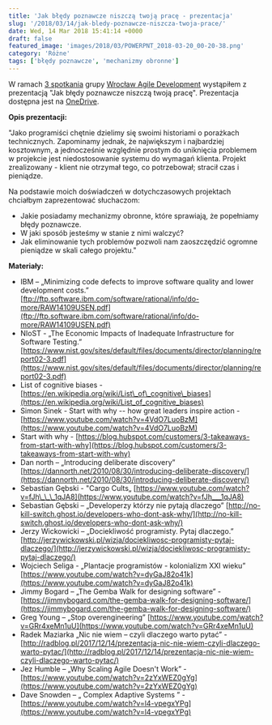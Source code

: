 ```yaml
---
title: 'Jak błędy poznawcze niszczą twoją pracę - prezentacja'
slug: '/2018/03/14/jak-bledy-poznawcze-niszcza-twoja-prace/'
date: Wed, 14 Mar 2018 15:41:14 +0000
draft: false
featured_image: 'images/2018/03/POWERPNT_2018-03-20_00-20-38.png'
category: 'Różne'
tags: ['błędy poznawcze', 'mechanizmy obronne']
---
```


W ramach [3 spotkania](https://www.meetup.com/en-AU/Wroclaw-Agile-Development-Meetup/events/248534112/) grupy [Wrocław Agile Development](https://www.meetup.com/en-AU/Wroclaw-Agile-Development-Meetup/) wystąpiłem z prezentacją "Jak błędy poznawcze niszczą twoją pracę". Prezentacja dostępna jest na [OneDrive](https://1drv.ms/p/s!AjEySs0anBSPgtQXIKetXAlnaIcQPQ).

**Opis prezentacji:**

"Jako programiści chętnie dzielimy się swoimi historiami o porażkach technicznych. Zapominamy jednak, że największym i najbardziej kosztownym, a jednocześnie względnie prostym do uniknięcia problemem w projekcie jest niedostosowanie systemu do wymagań klienta. Projekt zrealizowany - klient nie otrzymał tego, co potrzebował; stracił czas i pieniądze.

Na podstawie moich doświadczeń w dotychczasowych projektach chciałbym zaprezentować słuchaczom:
- Jakie posiadamy mechanizmy obronne, które sprawiają, że popełniamy błędy poznawcze.
- W jaki sposób jesteśmy w stanie z nimi walczyć?
- Jak eliminowanie tych problemów pozwoli nam zaoszczędzić ogromne pieniądze w skali całego projektu."

**Materiały:**

 *   IBM – „Minimizing code defects to improve software quality and lower development costs.” [ftp://ftp.software.ibm.com/software/rational/info/do-more/RAW14109USEN.pdf](ftp://ftp.software.ibm.com/software/rational/info/do-more/RAW14109USEN.pdf)
 *   NIoST - „The Economic Impacts of Inadequate Infrastructure for Software Testing.” [https://www.nist.gov/sites/default/files/documents/director/planning/report02-3.pdf](https://www.nist.gov/sites/default/files/documents/director/planning/report02-3.pdf)
 *   List of cognitive biases - [https://en.wikipedia.org/wiki/List\_of\_cognitive\_biases](https://en.wikipedia.org/wiki/List_of_cognitive_biases)
 *   Simon Sinek - Start with why -- how great leaders inspire action - [https://www.youtube.com/watch?v=4VdO7LuoBzM](https://www.youtube.com/watch?v=4VdO7LuoBzM)
 *   Start with why - [https://blog.hubspot.com/customers/3-takeaways-from-start-with-why](https://blog.hubspot.com/customers/3-takeaways-from-start-with-why)
 *   Dan north – „Introducing deliberate discovery” [https://dannorth.net/2010/08/30/introducing-deliberate-discovery/](https://dannorth.net/2010/08/30/introducing-deliberate-discovery/)
 *   Sebastian Gębski - "Cargo Cults„ [https://www.youtube.com/watch?v=fJh\_\_\_1qJA8](https://www.youtube.com/watch?v=fJh___1qJA8)
 *   Sebastian Gębski – „Developerzy którzy nie pytają dlaczego” [http://no-kill-switch.ghost.io/developers-who-dont-ask-why/](http://no-kill-switch.ghost.io/developers-who-dont-ask-why/)
 *   Jerzy Wickowicki – „Dociekliwość programisty. Pytaj dlaczego.” [http://jerzywickowski.pl/wizja/dociekliwosc-programisty-pytaj-dlaczego/](http://jerzywickowski.pl/wizja/dociekliwosc-programisty-pytaj-dlaczego/)
 *   Wojciech Seliga - „Plantacje programistów - kolonializm XXI wieku” [https://www.youtube.com/watch?v=dyGaJ82o41k](https://www.youtube.com/watch?v=dyGaJ82o41k)
 *   Jimmy Bogard – „The Gemba Walk for designing software” -  [https://jimmybogard.com/the-gemba-walk-for-designing-software/](https://jimmybogard.com/the-gemba-walk-for-designing-software/)
 *   Greg Young – „Stop overengineering” [https://www.youtube.com/watch?v=GRr4xeMn1uU](https://www.youtube.com/watch?v=GRr4xeMn1uU)
 *   Radek Maziarka „Nic nie wiem – czyli dlaczego warto pytać” - [http://radblog.pl/2017/12/14/prezentacja-nic-nie-wiem-czyli-dlaczego-warto-pytac/](http://radblog.pl/2017/12/14/prezentacja-nic-nie-wiem-czyli-dlaczego-warto-pytac/)
 *   Jez Humble – „Why Scaling Agile Doesn't Work” - [https://www.youtube.com/watch?v=2zYxWEZ0gYg](https://www.youtube.com/watch?v=2zYxWEZ0gYg)
 *   Dave Snowden – „ Complex Adaptive Systems ” \- [https://www.youtube.com/watch?v=l4-vpegxYPg](https://www.youtube.com/watch?v=l4-vpegxYPg)